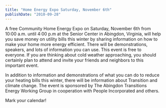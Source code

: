 ```yaml
---
title: "Home Energy Expo Saturday, November 6th"
publishDate: "2010-09-28"
---
```


A free Community Home Energy Expo on Saturday, November 6th from 10:00 a.m. until 4:00 p.m at the Senior Center in Abingdon, Virginia, will help you save money on utility bills this winter by sharing information on how to make your home more energy efficient. There will be demonstrations, speakers, and lots of information you can use. This event is free to everyone. If you are thinking about cold weather approaching, you should certainly plan to attend and invite your friends and neighbors to this important event.

In addition to information and demonstrations of what you can do to reduce your heating bills this winter, there will be information about Transition and climate change. The event is sponsored by The Abingdon Transitions Energy Working Group in cooperation with People Incorporated and others.

Mark your calendar!

